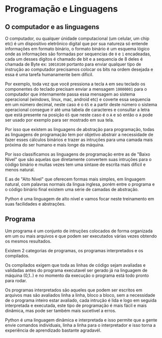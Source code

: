 # Programação e Linguagens

## O computador e as linguagens

O computador, ou qualquer únidade computacional (um celular, um chip etc) é um
dispositivo eletrônico digital que por sua natureza só entende informações em
formato binário, o formato binário é um esquema lógico onde as informações são
formadas por sequencias de `0` e `1` encadeadas, cada um desses digitos é 
chamado de bit e a sequencia de 8 deles é chamada de Byte ex: `10010100` portanto
para enviar qualquer tipo de instrução ao computador precisamos colocar os bits
na ordem desejada e essa é uma tarefa humanamente bem dificil.

Por exemplo, toda vez que você pressiona a tecla `A` em seu teclado os componentes
do teclado precisam enviar a mensagem `10000001` para o computador que internamente
passa essa mensagem ao sistema operacional (windows, linux, mac, android etc) e
coverte essa sequencia em um número decimal, neste caso é o `65` e a partir
deste número o sistema operacional consegue ir até uma tabela de caracteres e 
consultar a letra que está presente na posição `65` que neste caso é o `A` e 
só então o `A` pode ser usado por exemplo para ser mostrado em sua tela.

Por isso que existem as linguagens de abstração para programação, todas as 
linguagens de programação tem por objetivo abstrair a necessidade de fazer esses
cálculos binários e trazer as intruções para uma camada mais próxima do ser humano
e mais longe da máquina.

Por isso classificamos as linguagens de programação entre as de "Baixo Nível" que 
são aquelas que diretamente convertem suas intruções para o código binário e 
muitas vezes tem uma sintaxe de escrita mais dificil e menos natural.

E as de "Alto Nível" que oferecem formas mais simples, em linguagem natural, com
palavras normais da lingua inglesa, porém entre o programa e o código binário
final existem uma série de camadas de abstração.

Python é uma linguagem de alto nível e vamos focar neste treinamento em suas
facilidades e abstrações.

## Programa

Um programa é um conjunto de intruções colocados de forma organizada em um ou
mais arquivos e que podem ser executados várias vezes obtendo os mesmos
resultados.

Existem 2 categorias de programas, os programas interpretados e os compilados.

Os compilados exigem que toda as linhas de código sejam avaliadas e validadas
antes do programa executavel ser gerado já na linguagem de máquina (0,1..) e
no momento da execução o programa está todo pronto para rodar.

Os programas interpretados são aqueles que podem ser escritos em arquivos mas
são avaliados linha a linha, bloco a bloco, sem a necessidade de o programa
inteiro estar avaliado, cada intrução é lida e logo em seguida interpretada e 
executada, este tipo de programação é mais fácil e mais dinâmica, mas pode ser 
também mais sucetivel a erros.

Python é uma linguagem dinâmica e interpretada e isso permite que a gente
envie comandos individuais, linha a linha para o interpretador e isso torna
a experiência de aprendizado bastante agradavél.
